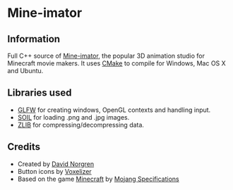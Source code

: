 # Mine-imator


## Information ##

  Full C++ source of [Mine-imator](http://www.stuffbydavid.com/mineimator), the popular 3D animation studio for Minecraft movie makers.
  It uses [CMake](http://www.cmake.org) to compile for Windows, Mac OS X and Ubuntu.


## Libraries used ##

  - [GLFW](http://www.glfw.org) for creating windows, OpenGL contexts and handling input.
  - [SOIL](http://www.lonesock.net/soil.html) for loading .png and .jpg images.
  - [ZLIB](http://www.zlib.net/) for compressing/decompressing data.
    
	
## Credits ##

  - Created by [David Norgren](http://www.stuffbydavid.com)
  - Button icons by [Voxelizer](http://www.mineimatorforums.com/index.php?/user/20285-voxelizer/)
  - Based on the game [Minecraft](http://www.minecraft.net) by [Mojang Specifications](http://www.mojang.com)
    
